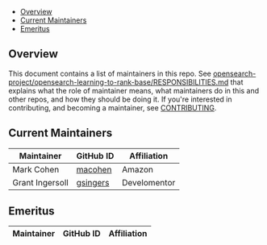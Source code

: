 - [Overview](#overview)
- [Current Maintainers](#current-maintainers)
- [Emeritus](#emeritus)

## Overview

This document contains a list of maintainers in this repo. See [opensearch-project/opensearch-learning-to-rank-base/RESPONSIBILITIES.md](https://github.com/opensearch-project/opensearch-learning-to-rank-base/blob/main/RESPONSIBILITIES.md#maintainer-responsibilities) that explains what the role of maintainer means, what maintainers do in this and other repos, and how they should be doing it. If you're interested in contributing, and becoming a maintainer, see [CONTRIBUTING](CONTRIBUTING.md).

## Current Maintainers

| Maintainer         | GitHub ID                                                 | Affiliation |
| ------------------ | --------------------------------------------------------- | ----------- |
| Mark Cohen         | [macohen](https://github.com/macohen)                     | Amazon      |
| Grant Ingersoll    | [gsingers](https://github.com/gsingers)                   | Develomentor|

## Emeritus

| Maintainer         | GitHub ID                                                 | Affiliation |
| ------------------ | --------------------------------------------------------- | ----------- |
